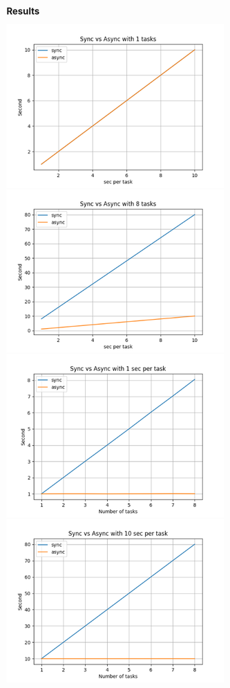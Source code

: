 ## Results

![task1](<./img/compare_single_and_multi/task_1.png>)
![task8](<./img/compare_single_and_multi/task_8.png>)
![sec1](<./img/compare_single_and_multi/sec_1.png>)
![sec10](<./img/compare_single_and_multi/sec_10.png>)
